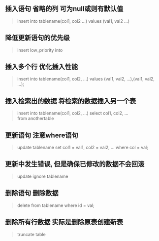 ## 插入语句 省略的列 可为null或则有默认值
> insert into tablename(col1, col2 ...) values (val1, val2 ...)

## 降低更新语句的优先级 
> insert low_priority into

## 插入多个行 优化插入性能
> insert into tablename(col1, col2, ...) values (val1, val2, ...),(val1, val2, ...);

## 插入检索出的数据 将检索的数据插入另一个表
> insert into tablename(col1, col2, ...) 
> select col1, col2, ...  
> from anothertable


## 更新语句 注意where语句   
> update tablename set col1 = val1, col2 = val2, ... where col = val;

## 更新中发生错误, 但是确保已修改的数据不会回滚
> update ignore tablename 


## 删除语句 删除数据
> delete from tablename where id = val; 

## 删除所有行数据 实际是删除原表创建新表
> truncate table 
